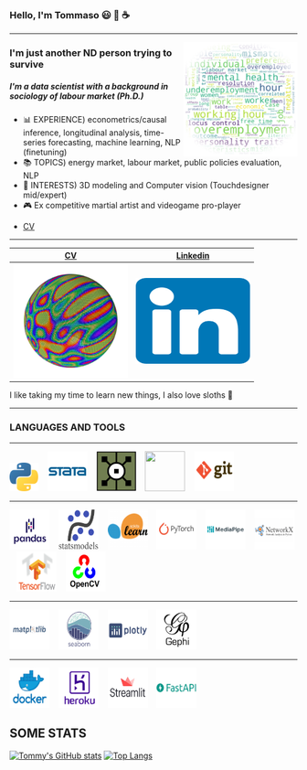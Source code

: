 ### Hello, I'm Tommaso :smiley: :rainbow: :coffee:
___
<img src="https://github.com/tommella90/tommella90/blob/main/images/icon_nlp.jpg" align="right" width="200" height="200">

### I'm just another ND person trying to survive
##### I'm a data scientist with a background in sociology of labour market (Ph.D.)
* :bar_chart: EXPERIENCE) econometrics/causal inference, longitudinal analysis, time-series forecasting, machine learning, NLP (finetuning)
* :books: TOPICS) energy market, labour market, public policies evaluation, NLP
* :art: INTERESTS) 3D modeling and Computer vision (Touchdesigner mid/expert)
* :video_game: Ex competitive martial artist and videogame pro-player


- [CV](https://tommella90.github.io/tommella-frontend/cv)
_______________________________________________________________________
| [CV](https://tommella90.github.io/tommella-frontend/cv) | [Linkedin](https://www.linkedin.com/in/tommaso-ramella/)|
|---------------------------------------------------------|---------------------------------------------------------|
|[<img src="https://github.com/tommella90/tommella90/blob/main/images/sphere_inst2.png" width="200" height="200">](https://tommella90-digital-cv-app-w845um.streamlit.app/) |[<img src="https://github.com/tommella90/tommella90/blob/main/images/linkedin.png" width="200" height="150">](https://www.linkedin.com/in/tommaso-ramella-dsmla/)     

I like taking my time to learn new things, I also love sloths :sloth:

____
### LANGUAGES AND TOOLS
---
[<img src="https://github.com/tommella90/tommella90/blob/main/images/python_logo.png" width="50" height="50">](https://www.python.org/) &nbsp;&nbsp; [<img src="https://github.com/tommella90/tommella90/blob/main/images/stata_logo.png" width="70" height="70">](https://www.stata.com/) &nbsp;&nbsp;   [<img src="https://github.com/tommella90/tommella90/blob/main/images/td.png" width="70" height="70">](https://derivative.ca/)  &nbsp;&nbsp;  [<img src="https://github.com/tommella90/tommella90/blob/main/images/sql.ico" width="70" height="70">](https://www.mysql.com/)  &nbsp;&nbsp; [<img src="https://github.com/tommella90/tommella90/blob/main/images/gitbash.png" width="70" height="70">](https://git-scm.com/)  &nbsp;&nbsp;

---
[<img src="https://github.com/tommella90/tommella90/blob/main/images/pandas.png" width="70" height="70">](https://pandas.pydata.org/) &nbsp;&nbsp; [<img src="https://github.com/tommella90/tommella90/blob/main/images/statsmodel.png" width="70" height="70">](https://pypi.org/project/statsmodels/) &nbsp;&nbsp; [<img src="https://github.com/tommella90/tommella90/blob/main/images/sci-learn.png" width="70" height="70">](https://scikit-learn.org/stable/) &nbsp;&nbsp; [<img src="https://github.com/tommella90/tommella90/blob/main/images/pytorch.png" width="70" height="70">](https://pytorch.org/) &nbsp;&nbsp; [<img src="https://github.com/tommella90/tommella90/blob/main/images/mediapipe.png" width="70" height="70">](https://google.github.io/mediapipe/) &nbsp;&nbsp; [<img src="https://github.com/tommella90/tommella90/blob/main/images/ntwx.png" width="70" height="70">](https://networkx.org/) &nbsp;&nbsp; [<img src="https://github.com/tommella90/tommella90/blob/main/images/tf.png" width="70" height="70">](https://www.tensorflow.org/?hl=it) &nbsp;&nbsp; [<img src="https://github.com/tommella90/tommella90/blob/main/images/opencv.png" width="70" height="70">](https://opencv.org/)


---
[<img src="https://github.com/tommella90/tommella90/blob/main/images/plt.png" width="70" height="70">](https://matplotlib.org/) &nbsp;&nbsp; [<img src="https://github.com/tommella90/tommella90/blob/main/images/seaborn.png" width="70" height="70">](https://seaborn.pydata.org/) &nbsp;&nbsp; [<img src="https://github.com/tommella90/tommella90/blob/main/images/plotly.png" width="70" height="70">](https://plotly.com/) &nbsp;&nbsp; [<img src="https://github.com/tommella90/tommella90/blob/main/images/ghephi.png" width="70" height="70">](https://gephi.org/) &nbsp;&nbsp;

---
[<img src="https://github.com/tommella90/tommella90/blob/main/images/docker.png" width="70" height="70">](https://www.docker.com/) &nbsp;&nbsp; [<img src="https://github.com/tommella90/tommella90/blob/main/images/heroku.png" width="70" height="70">](https://github.com/heroku) &nbsp;&nbsp; [<img src="https://github.com/tommella90/tommella90/blob/main/images/streamlit.png" width="70" height="70">](https://streamlit.io/) &nbsp;&nbsp; [<img src="https://github.com/tommella90/tommella90/blob/main/images/fastapi.png" width="70" height="70">](https://fastapi.tiangolo.com/) &nbsp;&nbsp;

## SOME STATS 
[![Tommy's GitHub stats](https://github-readme-stats.vercel.app/api?username=tommella90&show_icons=true&theme=classic)](https://github.com/tommella90/github-readme-stats)
[![Top Langs](https://github-readme-stats.vercel.app/api/top-langs/?username=tommella90&show_icons=true&theme=classic)](https://github.com/tommella90/github-readme-stats)
 
